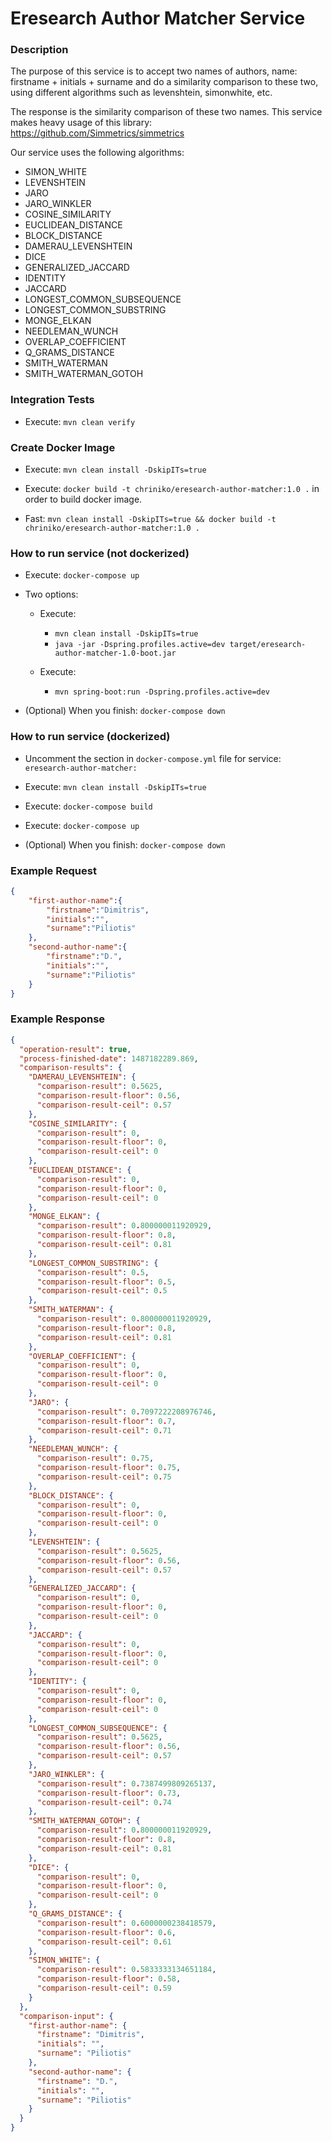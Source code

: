 # Eresearch Author Matcher Service #


### Description

The purpose of this service is to accept two names of authors, name: firstname + initials + surname
and do a similarity comparison to these two, using different algorithms such as levenshtein, simonwhite, etc.

The response is the similarity comparison of these two names.
This service makes heavy usage of this library: https://github.com/Simmetrics/simmetrics

Our service uses the following algorithms:
* SIMON_WHITE
* LEVENSHTEIN
* JARO
* JARO_WINKLER
* COSINE_SIMILARITY
* EUCLIDEAN_DISTANCE
* BLOCK_DISTANCE
* DAMERAU_LEVENSHTEIN
* DICE
* GENERALIZED_JACCARD
* IDENTITY
* JACCARD
* LONGEST_COMMON_SUBSEQUENCE
* LONGEST_COMMON_SUBSTRING
* MONGE_ELKAN
* NEEDLEMAN_WUNCH
* OVERLAP_COEFFICIENT
* Q_GRAMS_DISTANCE
* SMITH_WATERMAN
* SMITH_WATERMAN_GOTOH

### Integration Tests

* Execute: `mvn clean verify`


### Create Docker Image
* Execute: `mvn clean install -DskipITs=true`
* Execute: `docker build -t chriniko/eresearch-author-matcher:1.0 .` in order to build docker image.

* Fast: `mvn clean install -DskipITs=true && docker build -t chriniko/eresearch-author-matcher:1.0 .`


### How to run service (not dockerized)
* Execute: `docker-compose up`

* Two options:
    * Execute: 
        * `mvn clean install -DskipITs=true`
        * `java -jar -Dspring.profiles.active=dev target/eresearch-author-matcher-1.0-boot.jar`
                
    * Execute:
        * `mvn spring-boot:run -Dspring.profiles.active=dev`

* (Optional) When you finish: `docker-compose down`


### How to run service (dockerized)
* Uncomment the section in `docker-compose.yml` file for service: `eresearch-author-matcher:`

* Execute: `mvn clean install -DskipITs=true`

* Execute: `docker-compose build`

* Execute: `docker-compose up`

* (Optional) When you finish: `docker-compose down`


### Example Request

```json
{
	"first-author-name":{
		"firstname":"Dimitris",
		"initials":"",
		"surname":"Piliotis"
	},
	"second-author-name":{
		"firstname":"D.",
		"initials":"",
		"surname":"Piliotis"
	}
}

```



### Example Response

```json
{
  "operation-result": true,
  "process-finished-date": 1487182289.869,
  "comparison-results": {
    "DAMERAU_LEVENSHTEIN": {
      "comparison-result": 0.5625,
      "comparison-result-floor": 0.56,
      "comparison-result-ceil": 0.57
    },
    "COSINE_SIMILARITY": {
      "comparison-result": 0,
      "comparison-result-floor": 0,
      "comparison-result-ceil": 0
    },
    "EUCLIDEAN_DISTANCE": {
      "comparison-result": 0,
      "comparison-result-floor": 0,
      "comparison-result-ceil": 0
    },
    "MONGE_ELKAN": {
      "comparison-result": 0.800000011920929,
      "comparison-result-floor": 0.8,
      "comparison-result-ceil": 0.81
    },
    "LONGEST_COMMON_SUBSTRING": {
      "comparison-result": 0.5,
      "comparison-result-floor": 0.5,
      "comparison-result-ceil": 0.5
    },
    "SMITH_WATERMAN": {
      "comparison-result": 0.800000011920929,
      "comparison-result-floor": 0.8,
      "comparison-result-ceil": 0.81
    },
    "OVERLAP_COEFFICIENT": {
      "comparison-result": 0,
      "comparison-result-floor": 0,
      "comparison-result-ceil": 0
    },
    "JARO": {
      "comparison-result": 0.7097222208976746,
      "comparison-result-floor": 0.7,
      "comparison-result-ceil": 0.71
    },
    "NEEDLEMAN_WUNCH": {
      "comparison-result": 0.75,
      "comparison-result-floor": 0.75,
      "comparison-result-ceil": 0.75
    },
    "BLOCK_DISTANCE": {
      "comparison-result": 0,
      "comparison-result-floor": 0,
      "comparison-result-ceil": 0
    },
    "LEVENSHTEIN": {
      "comparison-result": 0.5625,
      "comparison-result-floor": 0.56,
      "comparison-result-ceil": 0.57
    },
    "GENERALIZED_JACCARD": {
      "comparison-result": 0,
      "comparison-result-floor": 0,
      "comparison-result-ceil": 0
    },
    "JACCARD": {
      "comparison-result": 0,
      "comparison-result-floor": 0,
      "comparison-result-ceil": 0
    },
    "IDENTITY": {
      "comparison-result": 0,
      "comparison-result-floor": 0,
      "comparison-result-ceil": 0
    },
    "LONGEST_COMMON_SUBSEQUENCE": {
      "comparison-result": 0.5625,
      "comparison-result-floor": 0.56,
      "comparison-result-ceil": 0.57
    },
    "JARO_WINKLER": {
      "comparison-result": 0.7387499809265137,
      "comparison-result-floor": 0.73,
      "comparison-result-ceil": 0.74
    },
    "SMITH_WATERMAN_GOTOH": {
      "comparison-result": 0.800000011920929,
      "comparison-result-floor": 0.8,
      "comparison-result-ceil": 0.81
    },
    "DICE": {
      "comparison-result": 0,
      "comparison-result-floor": 0,
      "comparison-result-ceil": 0
    },
    "Q_GRAMS_DISTANCE": {
      "comparison-result": 0.6000000238418579,
      "comparison-result-floor": 0.6,
      "comparison-result-ceil": 0.61
    },
    "SIMON_WHITE": {
      "comparison-result": 0.5833333134651184,
      "comparison-result-floor": 0.58,
      "comparison-result-ceil": 0.59
    }
  },
  "comparison-input": {
    "first-author-name": {
      "firstname": "Dimitris",
      "initials": "",
      "surname": "Piliotis"
    },
    "second-author-name": {
      "firstname": "D.",
      "initials": "",
      "surname": "Piliotis"
    }
  }
}

```

